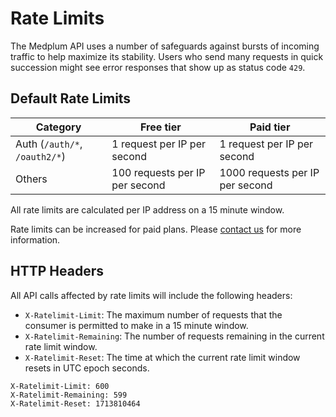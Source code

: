 # Rate Limits

The Medplum API uses a number of safeguards against bursts of incoming traffic to help maximize its stability. Users who send many requests in quick succession might see error responses that show up as status code `429`.

## Default Rate Limits

| Category                      | Free tier                      | Paid tier                       |
| ----------------------------- | ------------------------------ | ------------------------------- |
| Auth (`/auth/*`, `/oauth2/*`) | 1 request per IP per second    | 1 request per IP per second     |
| Others                        | 100 requests per IP per second | 1000 requests per IP per second |

All rate limits are calculated per IP address on a 15 minute window.

Rate limits can be increased for paid plans. Please [contact us](/contact) for more information.

## HTTP Headers

All API calls affected by rate limits will include the following headers:

- `X-Ratelimit-Limit`: The maximum number of requests that the consumer is permitted to make in a 15 minute window.
- `X-Ratelimit-Remaining`: The number of requests remaining in the current rate limit window.
- `X-Ratelimit-Reset`: The time at which the current rate limit window resets in UTC epoch seconds.

```
X-Ratelimit-Limit: 600
X-Ratelimit-Remaining: 599
X-Ratelimit-Reset: 1713810464
```
